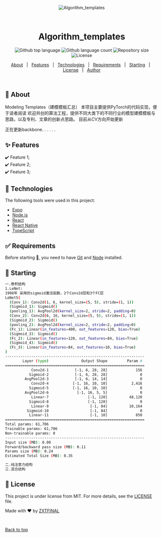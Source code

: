 <div align="center" id="top"> 
  <img src="./.github/app.gif" alt="Algorithm_templates" />

  &#xa0;

  <!-- <a href="https://algorithm_templates.netlify.app">Demo</a> -->
</div>

<h1 align="center">Algorithm_templates</h1>

<p align="center">
  <img alt="Github top language" src="https://img.shields.io/github/languages/top/ZXTFINAL/algorithm_templates?color=56BEB8">

  <img alt="Github language count" src="https://img.shields.io/github/languages/count/ZXTFINAL/algorithm_templates?color=56BEB8">

  <img alt="Repository size" src="https://img.shields.io/github/repo-size/ZXTFINAL/algorithm_templates?color=56BEB8">

  <img alt="License" src="https://img.shields.io/github/license/ZXTFINAL/algorithm_templates?color=56BEB8">

  <!-- <img alt="Github issues" src="https://img.shields.io/github/issues/ZXTFINAL/algorithm_templates?color=56BEB8" /> -->

  <!-- <img alt="Github forks" src="https://img.shields.io/github/forks/ZXTFINAL/algorithm_templates?color=56BEB8" /> -->

  <!-- <img alt="Github stars" src="https://img.shields.io/github/stars/ZXTFINAL/algorithm_templates?color=56BEB8" /> -->
</p>

<!-- Status -->

<!-- <h4 align="center"> 
	🚧  Algorithm_templates 🚀 Under construction...  🚧
</h4> 

<hr> -->

<p align="center">
  <a href="#dart-about">About</a> &#xa0; | &#xa0; 
  <a href="#sparkles-features">Features</a> &#xa0; | &#xa0;
  <a href="#rocket-technologies">Technologies</a> &#xa0; | &#xa0;
  <a href="#white_check_mark-requirements">Requirements</a> &#xa0; | &#xa0;
  <a href="#checkered_flag-starting">Starting</a> &#xa0; | &#xa0;
  <a href="#memo-license">License</a> &#xa0; | &#xa0;
  <a href="https://github.com/ZXTFINAL" target="_blank">Author</a>
</p>

<br>

## :dart: About ##

Modeling Templates（建模模板汇总）
本项目主要提供PyTorch的代码实现，便于读者阅读
欢迎共创的算法工程，提供不同大类下的不同行业的模型建模模板与思路，以及专利、文章的创新点思路。
目前从CV方向开始更新

正在更新backbone. . . . . .


## :sparkles: Features ##

:heavy_check_mark: Feature 1;\
:heavy_check_mark: Feature 2;\
:heavy_check_mark: Feature 3;

## :rocket: Technologies ##

The following tools were used in this project:

- [Expo](https://expo.io/)
- [Node.js](https://nodejs.org/en/)
- [React](https://pt-br.reactjs.org/)
- [React Native](https://reactnative.dev/)
- [TypeScript](https://www.typescriptlang.org/)

## :white_check_mark: Requirements ##

Before starting :checkered_flag:, you need to have [Git](https://git-scm.com) and [Node](https://nodejs.org/en/) installed.

## :checkered_flag: Starting ##

```bash
一.卷积结构
1.LeNet:
1998年 采用的sigmoid激活函数，2个Conv2d层和3个FC层
LeNet5(
  (Conv_1): Conv2d(1, 6, kernel_size=(5, 5), stride=(1, 1))
  (Sigmoid_1): Sigmoid()
  (pooling_1): AvgPool2d(kernel_size=2, stride=2, padding=0)
  (Conv_2): Conv2d(6, 16, kernel_size=(5, 5), stride=(1, 1))
  (Sigmoid_2): Sigmoid()
  (pooling_2): AvgPool2d(kernel_size=2, stride=2, padding=0)
  (Fc_1): Linear(in_features=400, out_features=120, bias=True)
  (Sigmoid_3): Sigmoid()
  (Fc_2): Linear(in_features=120, out_features=84, bias=True)
  (Sigmoid_4): Sigmoid()
  (Fc_3): Linear(in_features=84, out_features=10, bias=True)
)
----------------------------------------------------------------
        Layer (type)               Output Shape         Param #
================================================================
            Conv2d-1            [-1, 6, 28, 28]             156
           Sigmoid-2            [-1, 6, 28, 28]               0
         AvgPool2d-3            [-1, 6, 14, 14]               0
            Conv2d-4           [-1, 16, 10, 10]           2,416
           Sigmoid-5           [-1, 16, 10, 10]               0
         AvgPool2d-6             [-1, 16, 5, 5]               0
            Linear-7                  [-1, 120]          48,120
           Sigmoid-8                  [-1, 120]               0
            Linear-9                   [-1, 84]          10,164
          Sigmoid-10                   [-1, 84]               0
           Linear-11                   [-1, 10]             850
================================================================
Total params: 61,706
Trainable params: 61,706
Non-trainable params: 0
----------------------------------------------------------------
Input size (MB): 0.00
Forward/backward pass size (MB): 0.11
Params size (MB): 0.24
Estimated Total Size (MB): 0.35

二.纯注意力结构
三.混合结构
```

## :memo: License ##

This project is under license from MIT. For more details, see the [LICENSE](LICENSE.md) file.


Made with :heart: by <a href="https://github.com/ZXTFINAL" target="_blank">ZXTFINAL</a>

&#xa0;

<a href="#top">Back to top</a>
